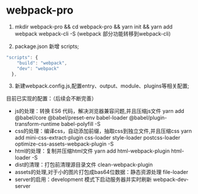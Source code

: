 # webpack-pro

1. mkdir webpack-pro && cd webpack-pro && yarn init && yarn add webpack webpack-cli -S (webpack 部分功能转移到webpack-cli)

2. package.json 新增 scripts;
```javascript
"scripts": {
    "build": "webpack",
    "dev": "webpack"
  }, 
```
3. 新建webpack.config.js,配置entry、output、module、plugins等相关配置;


目前已实现的配置：（后续会不断完善）
* js的处理：转换 ES6 代码，解决浏览器兼容问题,并且压缩js文件  yarn add @babel/core @babel/preset-env babel-loader @babel/plugin-transform-runtime babel-polyfill -S
* css的处理：编译css，自动添加前缀，抽取css到独立文件,并且压缩css  yarn add mini-css-extract-plugin css-loader  style-loader postcss-loader optimize-css-assets-webpack-plugin  -S
* html的处理：复制并压缩html文件 yarn add html-webpack-plugin html-loader -S 
* dist的清理：打包前清理源目录文件  clean-webpack-plugin
* assets的处理,对于小的图片打包成bas64位数据：静态资源处理  file-loader
* server的启用：development 模式下启动服务器并实时刷新  webpack-dev-server
